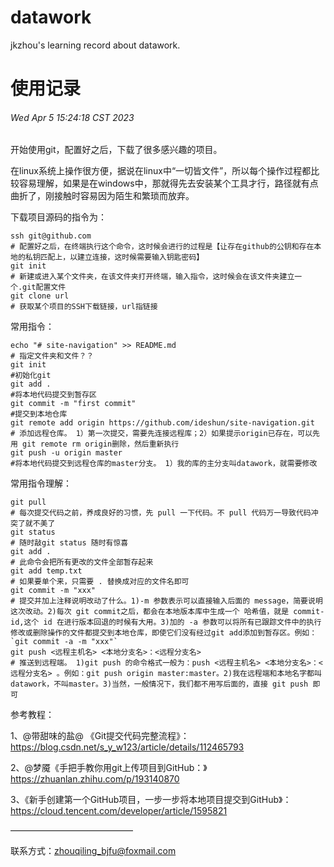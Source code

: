 # datawork


jkzhou's learning record about datawork.



# 使用记录

###### Wed Apr 5 15:24:18 CST 2023

开始使用git，配置好之后，下载了很多感兴趣的项目。

在linux系统上操作很方便，据说在linux中“一切皆文件”，所以每个操作过程都比较容易理解，如果是在windows中，那就得先去安装某个工具才行，路径就有点曲折了，刚接触时容易因为陌生和繁琐而放弃。



下载项目源码的指令为：

```shell
ssh git@github.com 
# 配置好之后，在终端执行这个命令，这时候会进行的过程是【让存在github的公钥和存在本地的私钥匹配上，以建立连接，这时候需要输入钥匙密码】
git init 
# 新建或进入某个文件夹，在该文件夹打开终端，输入指令，这时候会在该文件夹建立一个.git配置文件
git clone url 
# 获取某个项目的SSH下载链接，url指链接
```

常用指令：

```shell
echo "# site-navigation" >> README.md 
# 指定文件夹和文件？？
git init 
#初始化git
git add . 
#将本地代码提交到暂存区
git commit -m "first commit" 
#提交到本地仓库
git remote add origin https://github.com/ideshun/site-navigation.git 
# 添加远程仓库。 1）第一次提交，需要先连接远程库；2）如果提示origin已存在，可以先用 git remote rm origin删除，然后重新执行
git push -u origin master 
#将本地代码提交到远程仓库的master分支。 1）我的库的主分支叫datawork，就需要修改
```

常用指令理解：

```shell
git pull 
# 每次提交代码之前，养成良好的习惯，先 pull 一下代码。不 pull 代码万一导致代码冲突了就不美了
git status 
# 随时敲git status 随时有惊喜
git add . 
# 此命令会把所有更改的文件全部暂存起来
git add temp.txt 
# 如果要单个来，只需要 . 替换成对应的文件名即可
git commit -m "xxx" 
# 提交并加上注释说明改动了什么。1)-m 参数表示可以直接输入后面的 message，简要说明这次改动。2)每次 git commit之后，都会在本地版本库中生成一个 哈希值，就是 commit-id,这个 id 在进行版本回退的时候有大用。3)加的 -a 参数可以将所有已跟踪文件中的执行修改或删除操作的文件都提交到本地仓库，即使它们没有经过git add添加到暂存区。例如：`git commit -a -m "xxx"`
git push <远程主机名> <本地分支名>：<远程分支名> 
# 推送到远程端。 1)git push 的命令格式一般为：push <远程主机名> <本地分支名>：<远程分支名> 。例如：git push origin master:master。2)我在远程端和本地名字都叫datawork，不叫master。3)当然，一般情况下，我们都不用写后面的，直接 git push 即可
```

参考教程：

1、@带甜味的盐@ 《Git提交代码完整流程》：https://blog.csdn.net/s_y_w123/article/details/112465793

2、@梦魇《手把手教你用git上传项目到GitHub：》https://zhuanlan.zhihu.com/p/193140870

3、《新手创建第一个GitHub项目，一步一步将本地项目提交到GitHub》：https://cloud.tencent.com/developer/article/1595821


——————————————

联系方式：zhouqiling_bjfu@foxmail.com

